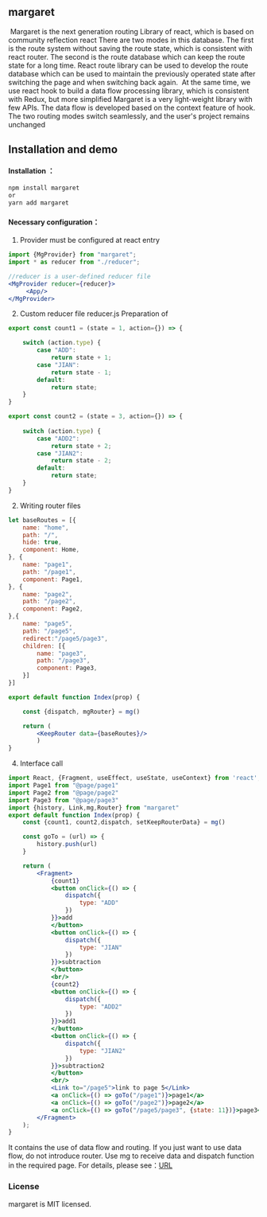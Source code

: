 ## margaret

​		Margaret is the next generation routing Library of react, which is based on community reflection react There are two modes in this database. The first is the route system without saving the route state, which is consistent with react router. The second is the route database which can keep the route state for a long time. React route library can be used to develop the route database which can be used to maintain the previously operated state after switching the page and when switching back again.
​    At the same time, we use react hook to build a data flow processing library, which is consistent with Redux, but more simplified
​    Margaret is a very light-weight library with few APIs. The data flow is developed based on the context feature of hook. The two routing modes switch seamlessly, and the user's project remains unchanged



## Installation and demo

#### Installation ：

```cmd
npm install margaret
or
yarn add margaret
```



#### Necessary configuration：

1. Provider must be configured at react entry

```jsx
import {MgProvider} from "margaret";
import * as reducer from "./reducer";

//reducer is a user-defined reducer file
<MgProvider reducer={reducer}>
     <App/>
</MgProvider>
```

2. Custom reducer file reducer.js Preparation of

```javascript
export const count1 = (state = 1, action={}) => {

    switch (action.type) {
        case "ADD":
            return state + 1;
        case "JIAN":
            return state - 1;
        default:
            return state;
    }
}

export const count2 = (state = 3, action={}) => {
 
    switch (action.type) {
        case "ADD2":
            return state + 2;
        case "JIAN2":
            return state - 2;
        default:
            return state;
    }
}
```



2. Writing router files

```jsx
let baseRoutes = [{
    name: "home",
    path: "/",
    hide: true,
    component: Home,
}, {
    name: "page1",
    path: "/page1",
    component: Page1,
}, {
    name: "page2",
    path: "/page2",
    component: Page2,
},{
    name: "page5",
    path: "/page5",
    redirect:"/page5/page3",
    children: [{
        name: "page3",
        path: "/page3",
        component: Page3,
    }]
}]

export default function Index(prop) {

    const {dispatch, mgRouter} = mg()

    return (
        <KeepRouter data={baseRoutes}/>
        )
}

```

4. Interface call

```jsx
import React, {Fragment, useEffect, useState, useContext} from 'react';
import Page1 from "@page/page1"
import Page2 from "@page/page2"
import Page3 from "@page/page3"
import {history, Link,mg,Router} from "margaret"
export default function Index(prop) {
    const {count1, count2,dispatch, setKeepRouterData} = mg()

    const goTo = (url) => {
        history.push(url)
    }

    return (
        <Fragment>
            {count1}
            <button onClick={() => {
                dispatch({
                    type: "ADD"
                })
            }}>add
            </button>
            <button onClick={() => {
                dispatch({
                    type: "JIAN"
                })
            }}>subtraction
            </button>
            <br/>
            {count2}
            <button onClick={() => {
                dispatch({
                    type: "ADD2"
                })
            }}>add1
            </button>
            <button onClick={() => {
                dispatch({
                    type: "JIAN2"
                })
            }}>subtraction2
            </button>
            <br/>
            <Link to="/page5">link to page 5</Link>
            <a onClick={() => goTo("/page1")}>page1</a>
            <a onClick={() => goTo("/page2")}>page2</a>
            <a onClick={() => goTo("/page5/page3", {state: 11})}>page3</a>
        </Fragment>
    );
}
```

It contains the use of data flow and routing. If you just want to use data flow, do not introduce router. Use mg to receive data and dispatch function in the required page. For details, please see：[URL](https://github.com/aiyuekuang/margaret/blob/master/doc/doc.md)

### License

margaret is MIT licensed.